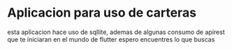 # Aplicacion para uso de carteras 

esta aplicacion hace uso de sqllite, ademas de algunas consumo de apirest que te iniciaran en el mundo de flutter
espero encuentres lo que buscas
